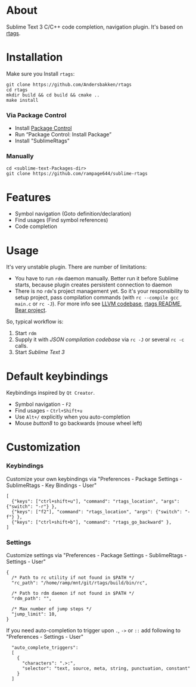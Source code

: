 
# About

Sublime Text 3 C/C++ code completion, navigation plugin. It's based on [rtags](https://github.com/Andersbakken/rtags). 

# Installation

Make sure you Install `rtags`:

    git clone https://github.com/Andersbakken/rtags
    cd rtags
    mkdir build && cd build && cmake ..
    make install
    

### Via Package Control

* Install [Package Control](https://sublime.wbond.net/installation)
* Run “Package Control: Install Package” 
* Install "SublimeRtags"

### Manually

    cd <sublime-text-Packages-dir>
    git clone https://github.com/rampage644/sublime-rtags  

# Features

* Symbol navigation (Goto definition/declaration)
* Find usages (Find symbol references)
* Code completion

# Usage

It's very unstable plugin. There are number of limitations:

* You have to run `rdm` daemon manually. Better run it before Sublime starts, because plugin creates persistent connection to daemon
* There is no `rdm`'s project management yet. So it's your responsibility to setup project, pass compilation commands (with `rc --compile gcc main.c` or `rc -J`). For more info see [LLVM codebase](http://clang.llvm.org/docs/JSONCompilationDatabase.html), [rtags README](https://github.com/Andersbakken/rtags/blob/master/README.org), [Bear project](https://github.com/rizsotto/Bear/blob/master/README.md).

So, typical workflow is:

 1. Start `rdm`
 2. Supply it with _JSON compilation codebase_ via `rc -J` or several `rc -c` calls.
 3. Start _Sublime Text 3_

# Default keybindings

Keybindings inspired by `Qt Creator`.

+ Symbol navigation - `F2`
+ Find usages - `Ctrl+Shift+u`
+ Use `Alt+/` explicitly when you auto-completion
+ Mouse _button8_ to go backwards (mouse wheel left)

# Customization

### Keybindings 

Customize your own keybindings via "Preferences - Package Settings - SublimeRtags - Key Bindings - User"

```
[
  {"keys": ["ctrl+shift+u"], "command": "rtags_location", "args": {"switch": "-r"} },
  {"keys": ["f2"], "command": "rtags_location", "args": {"switch": "-f"} },
  {"keys": ["ctrl+shift+b"], "command": "rtags_go_backward" },
]
```

### Settings

Customize settings via "Preferences - Package Settings - SublimeRtags - Settings - User"

```
{
  /* Path to rc utility if not found in $PATH */
  "rc_path": "/home/ramp/mnt/git/rtags/build/bin/rc",

  /* Path to rdm daemon if not found in $PATH */
  "rdm_path": "",

  /* Max number of jump steps */
  "jump_limit": 10,
}
```

If you need auto-completion to trigger upon `.`, `->` or `::` add following to "Preferences - Settings - User"

```
  "auto_complete_triggers":
  [
    {
      "characters": ".>:",
      "selector": "text, source, meta, string, punctuation, constant"
    }
  ]
  ```
